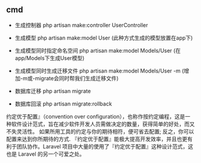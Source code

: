 ##   cmd
- 生成控制器 php artisan make:controller UserController
- 生成模型   php artisan make:model User (此种方式生成的模型放置在app下)
- 生成模型同时指定命名空间  php artisan make:model Models/User (在app/Models下生成User模型)
- 生成模型同时生成迁移文件  php artisan make:model Models/User -m (增加-m或-migrate会同时帮我们生成迁移文件)

- 数据库迁移 php artisan migrate
- 数据库回滚 php artisan migrate:rollback


约定优于配置』（convention over configuration），也称作按约定编程，这是一种软件设计范式，旨在减少软件开发人员需做决定的数量，获得简单的好处，而又不失灵活性。
如果所用工具的约定与你的期待相符，便可省去配置; 反之，你可以配置来达到你所期待的方式.
『约定优于配置』能极大提高开发效率，并且也更有利于团队协作。Laravel 项目中大量的使用了『约定优于配置』这种设计范式，这也是 Laravel 的另一个可爱之处。
